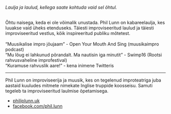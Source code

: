 *Laulja ja laulud, kellega saate kohtuda vaid sel õhtul.*<br><br>

Õhtu naisega, keda ei ole võimalik unustada. Phil Lunn on kabareelaulja, kes luuakse vaid üheks etenduseks. Täiesti improviseeritud laulud ja täiesti improviseeritud vestlus, kõik inspireeritud publiku mõtetest.<br><br>
“Muusikalise impro jõujaam” - Open Your Mouth And Sing (muusikaimpro podcast)<br>
“Mu lõug ei lahkunud põrandalt. Ma nautisin iga minutit” - Swimp16 (Rootsi rahvusvaheline improfestival)<br>
“Kuramuse rahvuslik aare!” - kena inimene Twitteris<br>

---
Phil Lunn on improviseerija ja muusik, kes on tegelenud improteatriga juba aastaid kuuludes mitmete nimekate Inglise truppide koosseisu. Samuti tegeleb ta improviseeritud laulmise õpetamisega.<br>

- [philiplunn.uk](http://www.philiplunn.uk)
- [facebook.com/phil.lunn](www.facebook.com/phil.lunn)
